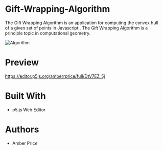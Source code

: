# Gift-Wrapping-Algorithm
The Gift Wrapping Algorithm is an application for computing the convex hull of a given set of points in Javascript.. The Gift Wrapping Algorithm is a principle topic in computational geometry.

![Algorithm](https://i.ibb.co/Cb7tF6d/Algorithm.png)

# Preview
https://editor.p5js.org/amberrprice/full/DtV7EZ_5j

# Built With
* p5.js Web Editor

# Authors
* Amber Price
